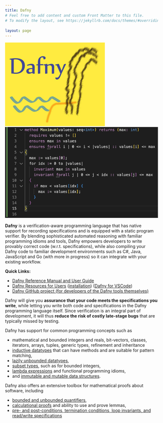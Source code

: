```yaml
---
title: Dafny
# Feel free to add content and custom Front Matter to this file.
# To modify the layout, see https://jekyllrb.com/docs/themes/#overriding-theme-defaults

layout: page
---
```

<script src="https://polyfill.io/v3/polyfill.min.js?features=es6"></script>
<script id="MathJax-script" async src="https://cdn.jsdelivr.net/npm/mathjax@3/es5/tex-mml-chtml.js"></script>
<script type="text/x-mathjax-config">
        MathJax.Hub.Config({tex2jax: {inlineMath: [['$','$'], ["\\(","\\)"]], displayMath: [ ["$$","$$"], ["\\[","\\]"] ]
        }});
</script>

<link rel="stylesheet" href="assets/main.css">

![Dafny Banner](./logo.png "Dafny") ![Dafny Example](./DafnyExample.png "Dafny Example")

**Dafny** is a verification-aware programming language that has native support for recording specifications and is equipped with a static program verifier. By blending sophisticated automated reasoning with familiar programming idioms and tools, Dafny empowers developers to write provably correct code (w.r.t. specifications),
while also compiling your Dafny code to familiar development environments such as C#, Java, JavaScript and Go (with more in progress) so it can integrate with your existing workflow.

**Quick Links:**
- [Dafny Reference Manual and User Guide](DafnyRef/DafnyRef)
- [Dafny Resources for Users](toc) ([installation](https://github.com/dafny-lang/dafny/wiki/INSTALL)) ([Dafny for VSCode](https://marketplace.visualstudio.com/items?itemName=dafny-lang.ide-vscode))
- [Dafny GitHub project (for developers of the Dafny tools themselves)](https://github.com/dafny-lang/dafny)

Dafny will give you **assurance that your code meets the specifications you write**, while letting you write both code and specifications in the Dafny programming language itself.
Since verification is an integral part of development, it will thus **reduce the risk of costly late-stage bugs** that are typically missed by testing.

Dafny has support for common programming concepts such as 
- mathematical and bounded integers and reals, bit-vectors, classes, iterators, arrays, tuples, generic types, refinement and inheritance
- [inductive datatypes](https://dafny.org/dafny/DafnyRef/DafnyRef#sec-inductive-datatypes) that can have methods and are suitable for pattern matching,
- [lazily unbounded datatypes](https://dafny.org/dafny/DafnyRef/DafnyRef#sec-co-inductive-datatypes),
- [subset types](https://dafny.org/dafny/DafnyRef/DafnyRef#sec-subset-types), such as for bounded integers,
- [lambda expressions](https://dafny.org/dafny/DafnyRef/DafnyRef#sec-lambda-expressions) and functional programming idioms,
- and [immutable and mutable data structures](https://dafny.org/dafny/DafnyRef/DafnyRef#sec-collection-types).

Dafny also offers an extensive toolbox for mathematical proofs about software, including
- [bounded and unbounded quantifiers](https://dafny.org/dafny/DafnyRef/DafnyRef#sec-forall-statement"),
- [calculational proofs](https://dafny.org/dafny/DafnyRef/DafnyRef#sec-calc-statement) and ability to use and prove lemmas,
- [pre- and post-conditions, termination conditions, loop invariants, and read/write specifications](https://dafny.org/dafny/DafnyRef/DafnyRef#sec-specification-clauses)

